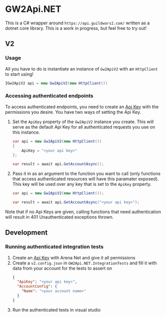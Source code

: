 # GW2Api.NET

This is a C# wrapper around `https://api.guildwars2.com/` written as a dotnet core library. This is a work in progress, but feel free to try out!

## V2

### Usage
All you have to do is instantiate an instance of `Gw2ApiV2` with an `HttpClient` to start using!
```cs
IGw2ApiV2 api = new Gw2ApiV2(new HttpClient())
```

### Accessing authenticated endpoints
To access authenticated endpoints, you need to create an [Api Key](https://wiki.guildwars2.com/wiki/API:API_key) with the permissions you desire. You have two ways of setting the Api Key.
1. Set the `ApiKey` property of the `Gw2ApiV2` instance you create. This will serve as the default Api Key for all authenticated requests you use on this instance.
	```cs
    var api = new Gw2ApiV2(new HttpClient())
    {
        ApiKey = "<your api key>"
    };

    var result = await api.GetAccountAsync();
	```
1. Pass it in as an argument to the function you want to call (only functions that access authenticated resources will have this paramater exposed). This key will be used over any key that is set to the `ApiKey` property.
	```cs
	var api = new Gw2ApiV2(new HttpClient());

    var result = await api.GetAccountAsync("<your api key>");
	```
Note that if no Api Keys are given, calling functions that need authentication will result in 401 Unauthenticated exceptions thrown.

## Development

### Running authenticated integration tests
1. Create an [Api Key](https://wiki.guildwars2.com/wiki/API:API_key) with Arena Net and give it all permissions
2. Create a `v2.config.json` in `GW2Api.NET.IntegrationTests` and fill it with data from your account for the tests to assert on
	```json
	{
	  "ApiKey": "<your api key>",
	  "AccountConfig": {
	    "Name": "<your account name>"
	  }
	}
	```
3. Run the authenticated tests in visual studio
